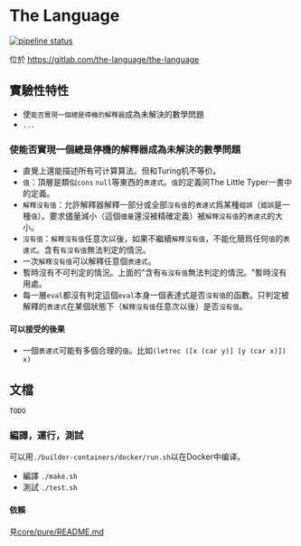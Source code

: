 # The Language

[![pipeline status](https://gitlab.com/the-language/the-language/badges/master/pipeline.svg)](https://gitlab.com/the-language/the-language/commits/master)

位於 https://gitlab.com/the-language/the-language

## 實驗性特性

* 使`能否實現一個總是停機的解釋器`成為未解決的數學問題
* `...`

### 使能否實現一個總是停機的解釋器成為未解決的數學問題

* 直覺上還能描述所有可计算算法。但和Turing机不等价。
* `值`：頂層是類似`cons` `null`等東西的`表達式`。`值`的定義同The Little Typer一書中的定義。
* `解釋沒有值`：允許解釋器解釋一部分或全部`沒有值`的`表達式`爲某種`錯誤`（`錯誤`是一種`值`）。要求儘量減小（這個`儘量`還沒被精確定義）被`解釋沒有值`的`表達式`的大小。
* `沒有值`：`解釋沒有值`任意次以後，如果不繼續`解釋沒有值`，不能化簡爲任何`值`的`表達式`。含有`有沒有值`無法判定的情況。
* 一次`解釋沒有值`可以解釋任意個`表達式`。
* 暫時沒有不可判定的情況。上面的"含有`有沒有值`無法判定的情況。"暫時沒有用處。
* 每一層`eval`都沒有判定這個`eval`本身一個表達式是否`沒有值`的函數。只判定被解釋的`表達式`在某個狀態下（`解釋沒有值`任意次以後）是否`沒有值`。

#### 可以接受的後果

* 一個`表達式`可能有多個合理的`值`。比如`(letrec ([x (car y)] [y (car x)]) x)`

## 文檔

```
TODO
```

### 編譯，運行，測試

可以用`./builder-containers/docker/run.sh`以在Docker中编译。

* 編譯 `./make.sh`
* 測試 `./test.sh`

#### 依賴

見[core/pure/README.md](core/pure/README.md)
